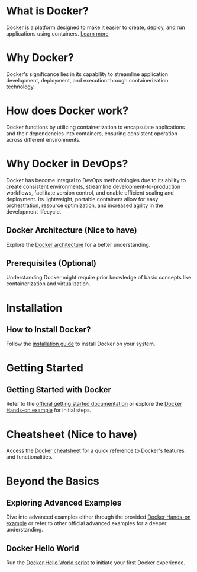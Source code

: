 # What is Docker?

Docker is a platform designed to make it easier to create, deploy, and run applications using containers. [Learn more](https://docs.docker.com/get-started/overview/)

# Why Docker?

Docker's significance lies in its capability to streamline application development, deployment, and execution through containerization technology.

# How does Docker work?

Docker functions by utilizing containerization to encapsulate applications and their dependencies into containers, ensuring consistent operation across different environments.

# Why Docker in DevOps?

Docker has become integral to DevOps methodologies due to its ability to create consistent environments, streamline development-to-production workflows, facilitate version control, and enable efficient scaling and deployment. Its lightweight, portable containers allow for easy orchestration, resource optimization, and increased agility in the development lifecycle.

## Docker Architecture (Nice to have)

Explore the [Docker architecture](https://docs.docker.com/get-started/overview/#docker-architecture) for a better understanding.

## Prerequisites (Optional)

Understanding Docker might require prior knowledge of basic concepts like containerization and virtualization.

# Installation

## How to Install Docker?

Follow the [installation guide](https://docs.docker.com/engine/install/) to install Docker on your system.

# Getting Started

## Getting Started with Docker

Refer to the [official getting started documentation](https://docs.docker.com/get-started/) or explore the [Docker Hands-on example](./hands-on/) for initial steps.

# Cheatsheet (Nice to have)

Access the [Docker cheatsheet](https://docs.docker.com/get-started/docker_cheatsheet.pdf) for a quick reference to Docker's features and functionalities.

# Beyond the Basics

## Exploring Advanced Examples

Dive into advanced examples either through the provided [Docker Hands-on example](./hands-on/) or refer to other official advanced examples for a deeper understanding.

## Docker Hello World

Run the [Docker Hello World script](./docker-helloworld.sh) to initiate your first Docker experience.

